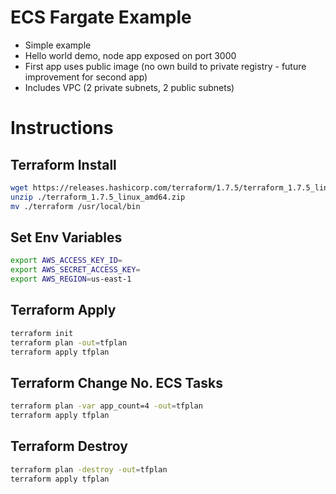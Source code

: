 # ECS Fargate Example

- Simple example
- Hello world demo, node app exposed on port 3000
- First app uses public image (no own build to private registry - future improvement for second app)
- Includes VPC (2 private subnets, 2 public subnets)

# Instructions

## Terraform Install
```bash
wget https://releases.hashicorp.com/terraform/1.7.5/terraform_1.7.5_linux_amd64.zip
unzip ./terraform_1.7.5_linux_amd64.zip
mv ./terraform /usr/local/bin
```


## Set Env Variables

```bash
export AWS_ACCESS_KEY_ID=
export AWS_SECRET_ACCESS_KEY=
export AWS_REGION=us-east-1
```

## Terraform Apply

```bash
terraform init
terraform plan -out=tfplan
terraform apply tfplan
```

## Terraform Change No. ECS Tasks

```bash
terraform plan -var app_count=4 -out=tfplan
terraform apply tfplan
```

## Terraform Destroy

```bash
terraform plan -destroy -out=tfplan
terraform apply tfplan
```
